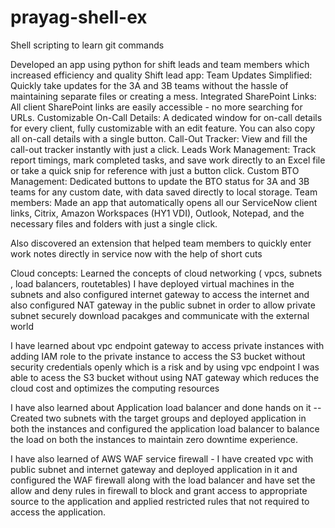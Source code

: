 # prayag-shell-ex
Shell scripting to learn git commands


Developed an app using python for shift leads and team members which increased efficiency and quality
 Shift lead app:
Team Updates Simplified: Quickly take updates for the 3A and 3B teams without the hassle of maintaining separate files or creating a mess.
Integrated SharePoint Links: All client SharePoint links are easily accessible  - no more searching for URLs.
Customizable On-Call Details: A dedicated window for on-call details for every client, fully customizable with an edit feature. You can also copy all on-call details with a single button.
Call-Out Tracker: View and fill the call-out tracker instantly with just a click.
Leads Work Management: Track report timings, mark completed tasks, and save work directly to an Excel file or take a quick snip for reference with just a button click.
Custom BTO Management: Dedicated buttons to update the BTO status for 3A and 3B teams for any custom date, with data saved directly to local storage.
Team members:
   Made an app that automatically opens all our ServiceNow client links, Citrix, Amazon Workspaces (HY1 VDI), Outlook, Notepad, and the necessary files and folders with just a single click.

Also discovered an extension that helped team members to quickly enter work notes directly in service now with the help of short cuts

Cloud concepts:
Learned the concepts of cloud networking ( vpcs, subnets , load balancers, routetables)
I have deployed virtual machines in the subnets and also configured internet gateway to access the internet and also configured NAT gateway in the public subnet in order to allow private subnet securely download pacakges and communicate with the external world

I have learned about vpc endpoint gateway to access private instances with adding IAM role to the private instance to access the S3 bucket without security credentials openly which is a risk and by using vpc endpoint  I was able to acess the S3 bucket without using NAT gateway which reduces the cloud cost and optimizes the computing resources

I have also learned about Application load balancer and done hands on it  --  Created two subnets with the target groups and deployed application in both the instances and configured the application load balancer to balance the load on both the instances to maintain zero downtime experience.

I have also learned of AWS WAF service firewall - I have created vpc with public subnet and internet gateway and deployed application in it and configured the WAF firewall along with the load balancer and have set the allow and deny rules in firewall to block and grant access to appropriate source to the application and applied restricted rules that not required to access the application.




  
